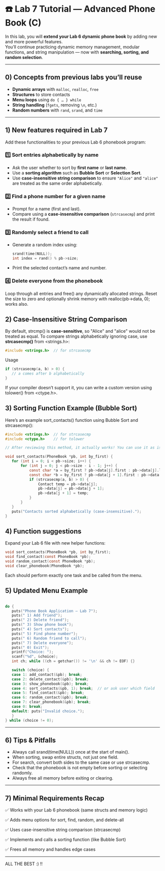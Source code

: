 # ☎️ Lab 7 Tutorial — Advanced Phone Book (C)

In this lab, you will **extend your Lab 6 dynamic phone book** by adding new and more powerful features.  
You’ll continue practicing dynamic memory management, modular functions, and string manipulation — now with **searching, sorting, and random selection**.

---

## 0) Concepts from previous labs you’ll reuse
- **Dynamic arrays** with `malloc`, `realloc`, `free`
- **Structures** to store contacts
- **Menu loops** using `do { … } while`
- **String handling** (`fgets`, removing `\n`, etc.)
- **Random numbers** with `rand`, `srand`, and `time`

---

## 1) New features required in Lab 7
Add these functionalities to your previous Lab 6 phonebook program:

### 1️⃣ Sort entries alphabetically by name
- Ask the user whether to sort by **first name** or **last name**.
- Use a **sorting algorithm** such as **Bubble Sort** or **Selection Sort**.
- Use **case-insensitive string comparison** to ensure `"Alice"` and `"alice"` are treated as the same order alphabetically.

### 2️⃣ Find a phone number for a given name
- Prompt for a name (first and last).
- Compare using a **case-insensitive comparison** (`strcasecmp`) and print the result if found.

### 3️⃣ Randomly select a friend to call
- Generate a random index using:
  ```c
  srand(time(NULL));
  int index = rand() % pb->size;
   ```
- Print the selected contact’s name and number.

### 4️⃣ Delete everyone from the phonebook
Loop through all entries and free() any dynamically allocated strings.
Reset the size to zero and optionally shrink memory with realloc(pb->data, 0); works also.

## 2) Case-Insensitive String Comparison
By default, strcmp() is **case-sensitive**, so "Alice" and "alice" would not be treated as equal.
To compare strings alphabetically ignoring case, use **strcasecmp()** from <strings.h>:
 ```c
#include <strings.h>  // for strcasecmp
 ```
Usage
 ```c
if (strcasecmp(a, b) > 0) {
    // a comes after b alphabetically
}
 ```
If your compiler doesn’t support it, you can write a custom version using tolower() from <ctype.h>.
## 3) Sorting Function Example (Bubble Sort)
Here’s an example sort_contacts() function using Bubble Sort and strcasecmp():
 ```c
#include <strings.h>  // for strcasecmp
#include <ctype.h>    // for tolower

// After reviewing this method, it actually works! You can use it as is ( ignore the demo note of swapping j+1 with i) !!

void sort_contacts(PhoneBook *pb, int by_first) {
    for (int i = 0; i < pb->size; i++) {
        for (int j = 0; j < pb->size - i - 1; j++) {
            const char *a = by_first ? pb->data[j].first : pb->data[j].last;
            const char *b = by_first ? pb->data[j + 1].first : pb->data[j + 1].last;
            if (strcasecmp(a, b) > 0) {
                Contact temp = pb->data[j];
                pb->data[j] = pb->data[j + 1];
                pb->data[j + 1] = temp;
            }
        }
    }
    puts("Contacts sorted alphabetically (case-insensitive).");
}
 ```
## 4) Function suggestions
Expand your Lab 6 file with new helper functions:
 ```c
void sort_contacts(PhoneBook *pb, int by_first);
void find_contact(const PhoneBook *pb);
void random_contact(const PhoneBook *pb);
void clear_phonebook(PhoneBook *pb);
 ```
Each should perform exactly one task and be called from the menu.
## 5) Updated Menu Example
 ```c

do {
    puts("Phone Book Application — Lab 7");
    puts(" 1) Add friend");
    puts(" 2) Delete friend");
    puts(" 3) Show phone book");
    puts(" 4) Sort contacts");
    puts(" 5) Find phone number");
    puts(" 6) Random friend to call");
    puts(" 7) Delete everyone");
    puts(" 0) Exit");
    printf("Choice: ");
    scanf("%d", &choice);
    int ch; while ((ch = getchar()) != '\n' && ch != EOF) {}

    switch (choice) {
    case 1: add_contact(&pb); break;
    case 2: delete_contact(&pb); break;
    case 3: show_phonebook(&pb); break;
    case 4: sort_contacts(&pb, 1); break;  // or ask user which field
    case 5: find_contact(&pb); break;
    case 6: random_contact(&pb); break;
    case 7: clear_phonebook(&pb); break;
    case 0: break;
    default: puts("Invalid choice.");
    }
} while (choice != 0);

 ```
---
## 6) Tips & Pitfalls

- Always call srand(time(NULL)) once at the start of main().
- When sorting, swap entire structs, not just one field.
- For search, convert both sides to the same case or use strcasecmp.
- Check that the phonebook is not empty before sorting or selecting randomly.
- Always free all memory before exiting or clearing.
---

## 7) Minimal Requirements Recap

✅ Works with your Lab 6 phonebook (same structs and memory logic)

✅ Adds menu options for sort, find, random, and delete-all

✅ Uses case-insensitive string comparison (strcasecmp)

✅ Implements and calls a sorting function (like Bubble Sort)

✅ Frees all memory and handles edge cases

---
ALL THE BEST :) !!


